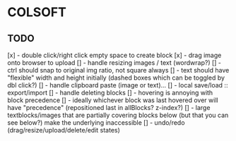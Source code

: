 # COLSOFT

## TODO
[x] - double click/right click empty space to create block
[x] - drag image onto browser to upload
[] - handle resizing images / text (wordwrap?)
  [] - ctrl should snap to original img ratio, not square always
  [] - text should have "flexible" width and height initially (dashed boxes which can be toggled by dbl click?)
[] - handle clipboard paste (image or text)...
[] - local save/load :: export/import
[] - handle deleting blocks
[] - hovering is annoying with block precedence
  [] - ideally whichever block was last hovered over will have "precedence" (repositioned last in allBlocks? z-index?)
  [] - large textblocks/images that are partially covering blocks below (but that you can see below?) make the underlying inaccessible
[] - undo/redo (drag/resize/upload/delete/edit states)
